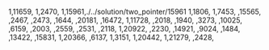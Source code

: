 1,11659,
1,2470,
1,15961,./../solution/two_pointer/15961
1,1806,
1,7453,
,15565,
,2467,
,2473,
,1644,
,20181,
,16472,
1,11728,
,2018,
,1940,
,3273,
,10025,
,6159,
,2003,
,2559,
,2531,
,2118,
1,20922,
,2230,
,14921,
,9024,
,1484,
,13422,
,15831,
1,20366,
,6137,
1,3151,
1,20442,
1,21279,
,2428,
